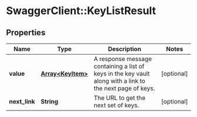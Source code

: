 # SwaggerClient::KeyListResult

## Properties
Name | Type | Description | Notes
------------ | ------------- | ------------- | -------------
**value** | [**Array&lt;KeyItem&gt;**](KeyItem.md) | A response message containing a list of keys in the key vault along with a link to the next page of keys. | [optional] 
**next_link** | **String** | The URL to get the next set of keys. | [optional] 


